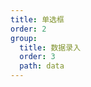 ```yaml
---
title: 单选框
order: 2
group:
  title: 数据录入
  order: 3
  path: data
---
```


<code src="../demo/Radio.jsx"></code>
<API src="../src/Radio.tsx"></API>
